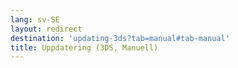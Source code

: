 ```yaml
---
lang: sv-SE
layout: redirect
destination: 'updating-3ds?tab=manual#tab-manual'
title: Uppdatering (3DS, Manuell)
---
```


